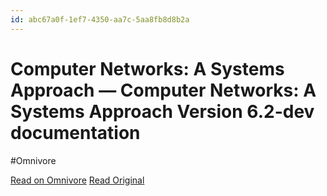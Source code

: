 ```yaml
---
id: abc67a0f-1ef7-4350-aa7c-5aa8fb8d8b2a
---
```


# Computer Networks: A Systems Approach — Computer Networks: A Systems Approach Version 6.2-dev documentation
#Omnivore

[Read on Omnivore](https://omnivore.app/me/computer-networks-a-systems-approach-computer-networks-a-systems-192ce876daf)
[Read Original](https://book.systemsapproach.org/index.html)

